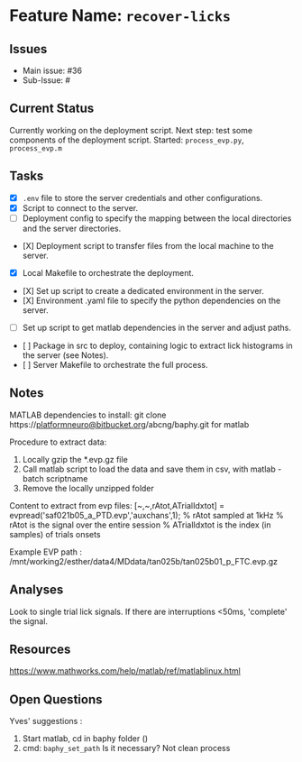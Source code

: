 # Feature Name: `recover-licks`

## Issues
- Main issue: #36
- Sub-Issue:  #

## Current Status
Currently working on the deployment script. Next step: test some components of the deployment script.
Started: `process_evp.py`, `process_evp.m`

## Tasks
- [X] `.env` file to store the server credentials and other configurations.
- [X] Script to connect to the server.
- [ ] Deployment config to specify the mapping between the local directories and the server
  directories.
- [X] Deployment script to transfer files from the local machine to the server.
- [X] Local Makefile to orchestrate the deployment.
- [X] Set up script to create a dedicated environment in the server.
- [X] Environment .yaml file to specify the python dependencies on the server.
- [ ] Set up script to get matlab dependencies in the server and adjust paths.
- [ ] Package in src to deploy, containing logic to extract lick histograms in the server (see
  Notes).
- [ ] Server Makefile to orchestrate the full process.


## Notes
MATLAB dependencies to install:
git clone https://platformneuro@bitbucket.org/abcng/baphy.git  for matlab

Procedure to extract data:
1. Locally gzip the *.evp.gz file
2. Call matlab script to load the data and save them in csv, with matlab -batch scriptname
3. Remove the locally unzipped folder

Content to extract from evp files:
[~,~,rAtot,ATrialIdxtot] = evpread('saf021b05_a_PTD.evp','auxchans',1);
% rAtot sampled at 1kHz
% rAtot is the signal over the entire session
% ATrialIdxtot is the index (in samples) of trials onsets

Example EVP path : /mnt/working2/esther/data4/MDdata/tan025b/tan025b01_p_FTC.evp.gz

## Analyses
Look to single trial lick signals.
If there are interruptions <50ms, 'complete' the signal.

## Resources
https://www.mathworks.com/help/matlab/ref/matlablinux.html

## Open Questions
Yves' suggestions :
1. Start matlab, cd in baphy folder ()
3. cmd: `baphy_set_path`
Is it necessary? Not clean process
